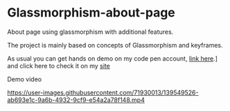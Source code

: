 # Glassmorphism-about-page
About page using glassmorphism with additional features.

The project is mainly based on concepts of Glassmorphism and keyframes.

As usual you can get hands on demo on my code pen account, [link here](https://codepen.io/bhargavkadali39/pen/BadwyGW).] and click here to check it on my [site](https://deployme.vercel.app/)

Demo video 


https://user-images.githubusercontent.com/71930013/139549526-ab693e1c-9a6b-4932-9cf9-e54a2a78f148.mp4

